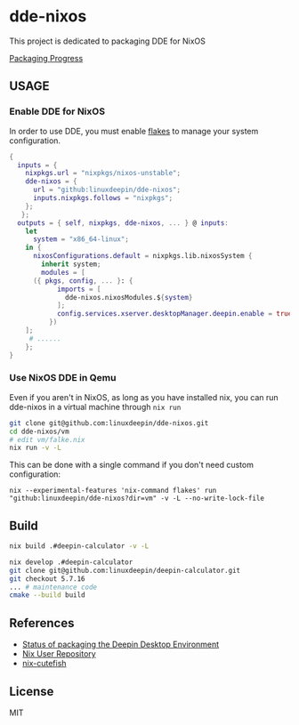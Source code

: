 # dde-nixos

This project is dedicated to packaging DDE for NixOS 

[Packaging Progress](https://github.com/linuxdeepin/dde-nixos/projects/1)

## USAGE

### Enable DDE for NixOS

In order to use DDE, you must enable [flakes](https://nixos.wiki/wiki/Flakes) to manage your system configuration.

```nix
{
  inputs = {
    nixpkgs.url = "nixpkgs/nixos-unstable";
    dde-nixos = {
      url = "github:linuxdeepin/dde-nixos";
      inputs.nixpkgs.follows = "nixpkgs";
    };
   };
  outputs = { self, nixpkgs, dde-nixos, ... } @ inputs:
    let
      system = "x86_64-linux";
    in {
      nixosConfigurations.default = nixpkgs.lib.nixosSystem {
        inherit system;
        modules = [
	  ({ pkgs, config, ... }: {
            imports = [
              dde-nixos.nixosModules.${system}
            ];
            config.services.xserver.desktopManager.deepin.enable = true;
          })
	];
     # ......
    };
}
```

### Use NixOS DDE in Qemu

Even if you aren't in NixOS, as long as you have installed nix, you can run dde-nixos in a virtual machine through `nix run`

``` bash
git clone git@github.com:linuxdeepin/dde-nixos.git
cd dde-nixos/vm
# edit vm/falke.nix
nix run -v -L
```
This can be done with a single command if you don't need custom configuration:

`nix --experimental-features 'nix-command flakes' run "github:linuxdeepin/dde-nixos?dir=vm" -v -L --no-write-lock-file`

## Build

```bash
nix build .#deepin-calculator -v -L
```

```bash
nix develop .#deepin-calculator
git clone git@github.com:linuxdeepin/deepin-calculator.git
git checkout 5.7.16
... # maintenance code
cmake --build build
```

## References
- [Status of packaging the Deepin Desktop Environment ](https://github.com/NixOS/nixpkgs/issues/94870)
- [Nix User Repository](https://github.com/nix-community/NUR)
- [nix-cutefish](https://github.com/p3psi-boo/nix-cutefish)

## License

MIT
